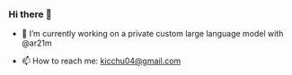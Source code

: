 ### Hi there 👋

- 🔭 I’m currently working on a private custom large language model with @ar21m

- 📫 How to reach me: kicchu04@gmail.com

